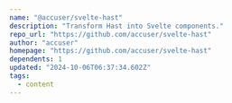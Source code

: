 ```yaml
---
name: "@accuser/svelte-hast"
description: "Transform Hast into Svelte components."
repo_url: "https://github.com/accuser/svelte-hast"
author: "accuser"
homepage: "https://github.com/accuser/svelte-hast"
dependents: 1
updated: "2024-10-06T06:37:34.602Z"
tags: 
  - content
---
```

